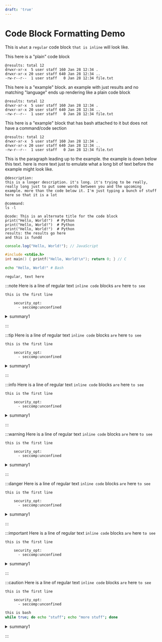 ```yaml
---
draft: 'true'
---
```


# Code Block Formatting Demo

This is `what` a `regular` code block `that is inline` will look like.

This here is a "plain" code block
```
@results: total 12
drwxr-xr-x  5 user staff 160 Jan 28 12:34 .
drwxr-xr-x 20 user staff 640 Jan 28 12:34 ..
-rw-r--r--  1 user staff   0 Jan 28 12:34 file.txt
```

This here is a "example" block. an example with just results and no
matching "language" ends up rendering like a plain code block
```example
@results: total 12
drwxr-xr-x  5 user staff 160 Jan 28 12:34 .
drwxr-xr-x 20 user staff 640 Jan 28 12:34 ..
-rw-r--r--  1 user staff   0 Jan 28 12:34 file.txt
```

This here is a "example" block that has bash attached to it but does
not have a command/code section
```example-bash
@results: total 12
drwxr-xr-x  5 user staff 160 Jan 28 12:34 .
drwxr-xr-x 20 user staff 640 Jan 28 12:34 ..
-rw-r--r--  1 user staff   0 Jan 28 12:34 file.txt
```

This is the paragraph leading up to the example. the example
is down below this text. here is more text just to emulate
what a long bit of text before the example might look like.

```example-python
@description:
this is a longer description. it's long. it's trying to be really,
really long just to put some words between you and the upcoming
example. more than the code below it. I'm just typing a bunch of stuff
here so that it is a lot

@command:
ls -l

@code: This is an alternate title for the code block
print("Hello, World!")  # Python
print("Hello, World!")  # Python
print("Hello, World!")  # Python
results: the results go here
and this is fundd
```

```javascript
console.log("Hello, World!"); // JavaScript
```

```c
#include <stdio.h>
int main() { printf("Hello, World!\n"); return 0; } // C
```

```bash
echo "Hello, World!" # Bash
```

```text
regular, text here
```



:::note
Here is a line of regular text
`inline code` blocks `are` here `to see`
```
this is the first line

    security_opt:
      - seccomp:unconfined
```

<Details>
<summary>summary1</summary>
this is some text `and an inline code block`

```text
here is more text code
and more code
````

```bash
here is more text code
and more code
````

</Details>

:::

:::tip
Here is a line of regular text
`inline code` blocks `are` here `to see`
```
this is the first line

    security_opt:
      - seccomp:unconfined
```

<Details>
<summary>summary1</summary>
this is some text `and an inline code block`

```text
here is more text code
and more code
````

```bash
this is bash
while true; do echo "stuff"; echo "more stuff"; done
````

</Details>

:::

:::info
Here is a line of regular text
`inline code` blocks `are` here `to see`
```
this is the first line

    security_opt:
      - seccomp:unconfined
```

<Details>
<summary>summary1</summary>
this is some text `and an inline code block`

```text
here is more text code
and more code
````

```bash
this is bash
while true; do echo "stuff"; echo "more stuff"; done
````

</Details>

:::

:::warning
Here is a line of regular text
`inline code` blocks `are` here `to see`
```
this is the first line

    security_opt:
      - seccomp:unconfined
```

<Details>
<summary>summary1</summary>
this is some text `and an inline code block`

```text
here is more text code
and more code
````

```bash
this is bash
while true; do echo "stuff"; echo "more stuff"; done
````

</Details>

:::

:::danger
Here is a line of regular text
`inline code` blocks `are` here `to see`
```
this is the first line

    security_opt:
      - seccomp:unconfined
```

<Details>
<summary>summary1</summary>
this is some text `and an inline code block`

```text
here is more text code
and more code
````

```bash
this is bash
while true; do echo "stuff"; echo "more stuff"; done
````

</Details>

:::

:::important
Here is a line of regular text
`inline code` blocks `are` here `to see`
```
this is the first line

    security_opt:
      - seccomp:unconfined
```

<Details>
<summary>summary1</summary>
this is some text `and an inline code block`

```text
here is more text code
and more code
````

```bash
this is bash
while true; do echo "stuff"; echo "more stuff"; done
````

</Details>

:::




:::caution
Here is a line of regular text
`inline code` blocks `are` here `to see`
```
this is the first line

    security_opt:
      - seccomp:unconfined
```

```bash
this is bash
while true; do echo "stuff"; echo "more stuff"; done
````

<Details>
<summary>summary1</summary>
this is some text `and an inline code block`

```text
here is more text code
and more code
````

```bash
this is bash
while true; do echo "stuff"; echo "more stuff"; done
````

</Details>

:::